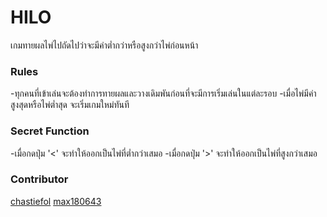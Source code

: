 # HILO

เกมทายผลไพ่ไปถัดไปว่าจะมีค่าต่ำกว่าหรือสูงกว่าไพ่ก่อนหน้า

### Rules
-ทุกคนที่เข้าเล่นจะต้องทำการทายผลและวางเดิมพันก่อนที่จะมีการเริ่มเล่นในแต่ละรอบ
-เมื่อไพ่มีค่าสูงสุดหรือไพ่ต่ำสุด จะเริ่มเกมใหม่ทันที

### Secret Function
-เมื่อกดปุ่ม '<' จะทำให้ออกเป็นไพ่ที่ต่ำกว่าเสมอ
-เมื่อกดปุ่ม '>' จะทำให้ออกเป็นไพ่ที่สูงกว่าเสมอ

### Contributor
[chastiefol](https://github.com/chastiefol)
[max180643](https://github.com/max180643)
